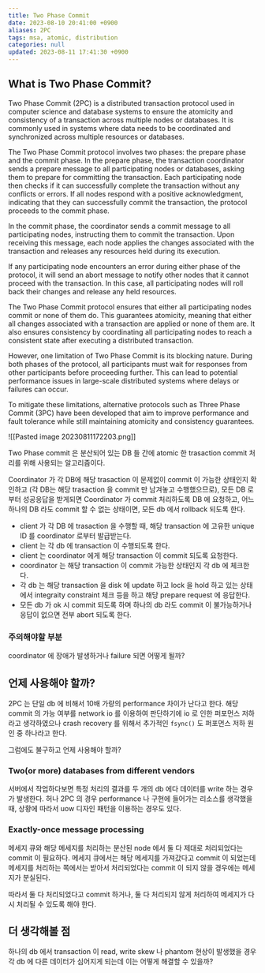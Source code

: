 ```yaml
---
title: Two Phase Commit
date: 2023-08-10 20:41:00 +0900
aliases: 2PC
tags: msa, atomic, distribution
categories: null
updated: 2023-08-11 17:41:30 +0900
---
```


## What is Two Phase Commit?

Two Phase Commit (2PC) is a distributed transaction protocol used in computer science and database systems to ensure the atomicity and consistency of a transaction across multiple nodes or databases. It is commonly used in systems where data needs to be coordinated and synchronized across multiple resources or databases.

The Two Phase Commit protocol involves two phases: the prepare phase and the commit phase. In the prepare phase, the transaction coordinator sends a prepare message to all participating nodes or databases, asking them to prepare for committing the transaction. Each participating node then checks if it can successfully complete the transaction without any conflicts or errors. If all nodes respond with a positive acknowledgment, indicating that they can successfully commit the transaction, the protocol proceeds to the commit phase.

In the commit phase, the coordinator sends a commit message to all participating nodes, instructing them to commit the transaction. Upon receiving this message, each node applies the changes associated with the transaction and releases any resources held during its execution.

If any participating node encounters an error during either phase of the protocol, it will send an abort message to notify other nodes that it cannot proceed with the transaction. In this case, all participating nodes will roll back their changes and release any held resources.

The Two Phase Commit protocol ensures that either all participating nodes commit or none of them do. This guarantees atomicity, meaning that either all changes associated with a transaction are applied or none of them are. It also ensures consistency by coordinating all participating nodes to reach a consistent state after executing a distributed transaction.

However, one limitation of Two Phase Commit is its blocking nature. During both phases of the protocol, all participants must wait for responses from other participants before proceeding further. This can lead to potential performance issues in large-scale distributed systems where delays or failures can occur.

To mitigate these limitations, alternative protocols such as Three Phase Commit (3PC) have been developed that aim to improve performance and fault tolerance while still maintaining atomicity and consistency guarantees.

![[Pasted image 20230811172203.png]]


Two Phase commit 은 분산되어 있는 DB 들 간에 atomic 한 trasaction commit 처리를 위해 사용되는 알고리즘이다.

Coordinator 가 각 DB에 해당 trasaction 이 문제없이 commit 이 가능한 상태인지 확인하고 (각 DB는 해당 trasaction 을 commit 만 남겨놓고 수행했으므로), 모든 DB 로부터 성공응답을 받게되면 Coordinator 가 commit 처리하도록 DB 에 요청하고, 어느 하나의 DB 라도 commit 할 수 없는 상태이면, 모든 db 에서 rollback 되도록 한다.

- client 가 각 DB 에 trasaction 을 수행할 때, 해당 transaction 에 고유한 unique ID 를 coordinator 로부터 발급받는다.
- client 는 각 db 에 transaction 이 수행되도록 한다.
- client 는 coordinator 에게 해당 transaction 이 commit 되도록 요청한다.
- coordinator 는 해당 transaction 이 commit 가능한 상태인지 각 db 에 체크한다.
- 각 db 는 해당 transaction 을 disk 에 update 하고 lock 을 hold 하고 있는 상태에서 integraity constraint 체크 등을 하고 해당 prepare request 에 응답한다.
- 모든 db 가 ok 시 commit 되도록 하며 하나의 db 라도 commit 이 불가능하거나 응답이 없으면 전부 abort 되도록 한다.

### 주의해야할 부분

coordinator 에 장애가 발생하거나 failure 되면 어떻게 될까?

## 언제 사용해야 할까?

2PC 는 단일 db 에 비해서 10배 가량의 performance 차이가 난다고 한다. 해당 commit 의 가능 여부를 network io 를 이용하여 판단하기에 io 로 인한 퍼포먼스 저하라고 생각하였으나 crash recovery 를 위해서 추가적인 `fsync()` 도 퍼포먼스 저하 원인 중 하나라고 한다.

그럼에도 불구하고 언제 사용해야 할까?

### Two(or more) databases from different vendors

서버에서 작업하다보면 특정 처리의 결과를 두 개의 db 에다 데이터를 write 하는 경우가 발생한다. 허나 2PC 의 경우 performance 나 구현에 들어가는 리소스를 생각했을 때, 상황에 따라서 uow 디자인 패턴을 이용하는 경우도 있다.

### Exactly-once message processing

메세지 큐와 해당 메세지를 처리하는 분산된 node 에서 둘 다 제대로 처리되었다는 commit 이 필요하다. 메세지 큐에서는 해당 메세지를 가져갔다고 commit 이 되었는데 메세지를 처리하는 쪽에서는 받아서 처리되었다는 commit 이 되지 않을 경우에는 메세지가 분실된다.

따라서 둘 다 처리되었다고 commit 하거나, 둘 다 처리되지 않게 처리하여 메세지가 다시 처리될 수 있도록 해야 한다.

## 더 생각해볼 점

하나의 db 에서 transaction 이 read, write skew 나 phantom 현상이 발생했을 경우 각 db 에 다른 데이터가 심어지게 되는데 이는 어떻게 해결할 수 있을까?
